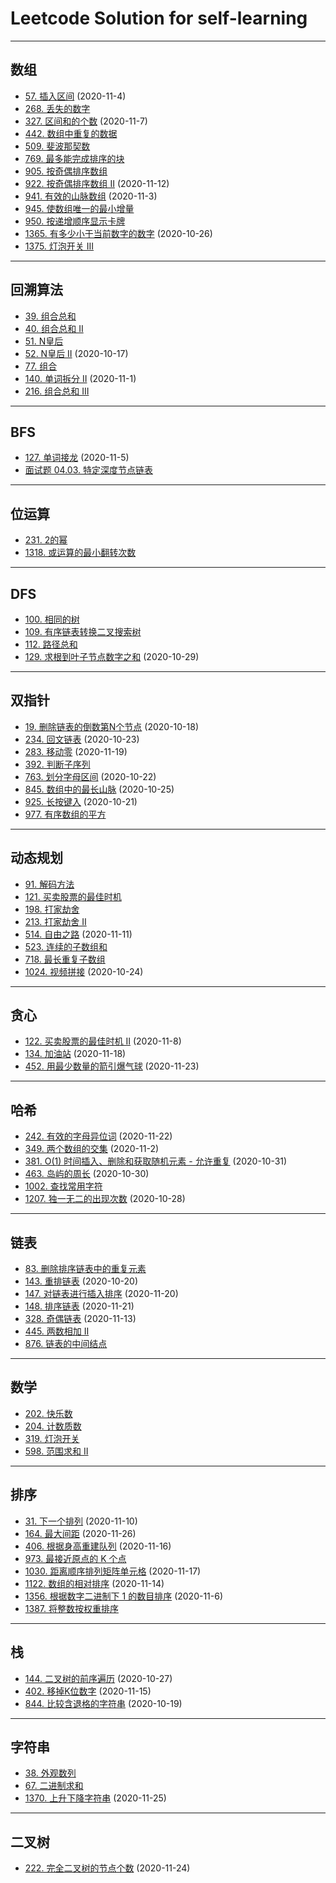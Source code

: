 # Leetcode Solution for self-learning

---

## 数组

- [57. 插入区间](https://leetcode-cn.com/problems/insert-interval/) (2020-11-4)
- [268. 丢失的数字](https://leetcode-cn.com/problems/missing-number/)
- [327. 区间和的个数](https://leetcode-cn.com/problems/count-of-range-sum/) (2020-11-7)
- [442. 数组中重复的数据](https://leetcode-cn.com/problems/find-all-duplicates-in-an-array/)
- [509. 斐波那契数](https://leetcode-cn.com/problems/fibonacci-number/)
- [769. 最多能完成排序的块](https://leetcode-cn.com/problems/max-chunks-to-make-sorted/)
- [905. 按奇偶排序数组](https://leetcode-cn.com/problems/sort-array-by-parity/)
- [922. 按奇偶排序数组 II](https://leetcode-cn.com/problems/sort-array-by-parity-ii/) (2020-11-12)
- [941. 有效的山脉数组](https://leetcode-cn.com/problems/valid-mountain-array/) (2020-11-3)
- [945. 使数组唯一的最小增量](https://leetcode-cn.com/problems/minimum-increment-to-make-array-unique/)
- [950. 按递增顺序显示卡牌](https://leetcode-cn.com/problems/reveal-cards-in-increasing-order/)
- [1365. 有多少小于当前数字的数字](https://leetcode-cn.com/problems/how-many-numbers-are-smaller-than-the-current-number/) (2020-10-26)
- [1375. 灯泡开关 III](https://leetcode-cn.com/problems/bulb-switcher-iii/)

---

## 回溯算法

- [39. 组合总和](https://leetcode-cn.com/problems/combination-sum/)
- [40. 组合总和 II](https://leetcode-cn.com/problems/combination-sum-ii/)
- [51. N皇后](https://leetcode-cn.com/problems/n-queens/)
- [52. N皇后 II](https://leetcode-cn.com/problems/n-queens-ii/) (2020-10-17)
- [77. 组合](https://leetcode-cn.com/problems/combinations/)
- [140. 单词拆分 II](https://leetcode-cn.com/problems/word-break-ii/) (2020-11-1)
- [216. 组合总和 III](https://leetcode-cn.com/problems/combination-sum-iii/)

---

## BFS

- [127. 单词接龙](https://leetcode-cn.com/problems/word-ladder/) (2020-11-5)
- [面试题 04.03. 特定深度节点链表](https://leetcode-cn.com/problems/list-of-depth-lcci/)

---

## 位运算

- [231. 2的幂](https://leetcode-cn.com/problems/power-of-two/)
- [1318. 或运算的最小翻转次数](https://leetcode-cn.com/problems/minimum-flips-to-make-a-or-b-equal-to-c/)

---

## DFS

- [100. 相同的树](https://leetcode-cn.com/problems/same-tree/)
- [109. 有序链表转换二叉搜索树](https://leetcode-cn.com/problems/convert-sorted-list-to-binary-search-tree/)
- [112. 路径总和](https://leetcode-cn.com/problems/path-sum/)
- [129. 求根到叶子节点数字之和](https://leetcode-cn.com/problems/sum-root-to-leaf-numbers/) (2020-10-29)

---

## 双指针

- [19. 删除链表的倒数第N个节点](https://leetcode-cn.com/problems/remove-nth-node-from-end-of-list/) (2020-10-18)
- [234. 回文链表](https://leetcode-cn.com/problems/palindrome-linked-list/) (2020-10-23)
- [283. 移动零](https://leetcode-cn.com/problems/move-zeroes/) (2020-11-19)
- [392. 判断子序列](https://leetcode-cn.com/problems/is-subsequence/)
- [763. 划分字母区间](https://leetcode-cn.com/problems/partition-labels/) (2020-10-22)
- [845. 数组中的最长山脉](https://leetcode-cn.com/problems/longest-mountain-in-array/) (2020-10-25)
- [925. 长按键入](https://leetcode-cn.com/problems/long-pressed-name/) (2020-10-21)
- [977. 有序数组的平方](https://leetcode-cn.com/problems/squares-of-a-sorted-array/)

---

## 动态规划

- [91. 解码方法](https://leetcode-cn.com/problems/decode-ways/)
- [121. 买卖股票的最佳时机](https://leetcode-cn.com/problems/best-time-to-buy-and-sell-stock/)
- [198. 打家劫舍](https://leetcode-cn.com/problems/house-robber/)
- [213. 打家劫舍 II](https://leetcode-cn.com/problems/house-robber-ii/)
- [514. 自由之路](https://leetcode-cn.com/problems/freedom-trail/) (2020-11-11)
- [523. 连续的子数组和](https://leetcode-cn.com/problems/continuous-subarray-sum/)
- [718. 最长重复子数组](https://leetcode-cn.com/problems/maximum-length-of-repeated-subarray/)
- [1024. 视频拼接](https://leetcode-cn.com/problems/video-stitching/) (2020-10-24)

---

## 贪心

- [122. 买卖股票的最佳时机 II](https://leetcode-cn.com/problems/best-time-to-buy-and-sell-stock-ii/) (2020-11-8)
- [134. 加油站](https://leetcode-cn.com/problems/gas-station/) (2020-11-18)
- [452. 用最少数量的箭引爆气球](https://leetcode-cn.com/problems/minimum-number-of-arrows-to-burst-balloons/) (2020-11-23)

---

## 哈希

- [242. 有效的字母异位词](https://leetcode-cn.com/problems/valid-anagram/) (2020-11-22)
- [349. 两个数组的交集](https://leetcode-cn.com/problems/intersection-of-two-arrays/) (2020-11-2)
- [381. O(1) 时间插入、删除和获取随机元素 - 允许重复](https://leetcode-cn.com/problems/insert-delete-getrandom-o1-duplicates-allowed/) (2020-10-31)
- [463. 岛屿的周长](https://leetcode-cn.com/problems/island-perimeter/) (2020-10-30)
- [1002. 查找常用字符](https://leetcode-cn.com/problems/find-common-characters/)
- [1207. 独一无二的出现次数](https://leetcode-cn.com/problems/unique-number-of-occurrences/) (2020-10-28)

---

## 链表

- [83. 删除排序链表中的重复元素](https://leetcode-cn.com/problems/remove-duplicates-from-sorted-list/)
- [143. 重排链表](https://leetcode-cn.com/problems/reorder-list/) (2020-10-20)
- [147. 对链表进行插入排序](https://leetcode-cn.com/problems/insertion-sort-list/) (2020-11-20)
- [148. 排序链表](https://leetcode-cn.com/problems/sort-list/) (2020-11-21)
- [328. 奇偶链表](https://leetcode-cn.com/problems/odd-even-linked-list/) (2020-11-13)
- [445. 两数相加 II](https://leetcode-cn.com/problems/add-two-numbers-ii/)
- [876. 链表的中间结点](https://leetcode-cn.com/problems/middle-of-the-linked-list/)

---

## 数学

- [202. 快乐数](https://leetcode-cn.com/problems/happy-number/)
- [204. 计数质数](https://leetcode-cn.com/problems/count-primes/)
- [319. 灯泡开关](https://leetcode-cn.com/problems/bulb-switcher/)
- [598. 范围求和 II](https://leetcode-cn.com/problems/range-addition-ii/)

---

## 排序

- [31. 下一个排列](https://leetcode-cn.com/problems/next-permutation/) (2020-11-10)
- [164. 最大间距](https://leetcode-cn.com/problems/maximum-gap/) (2020-11-26)
- [406. 根据身高重建队列](https://leetcode-cn.com/problems/queue-reconstruction-by-height/) (2020-11-16)
- [973. 最接近原点的 K 个点](https://leetcode-cn.com/problems/k-closest-points-to-origin/)
- [1030. 距离顺序排列矩阵单元格](https://leetcode-cn.com/problems/matrix-cells-in-distance-order/) (2020-11-17)
- [1122. 数组的相对排序](https://leetcode-cn.com/problems/relative-sort-array/) (2020-11-14)
- [1356. 根据数字二进制下 1 的数目排序](https://leetcode-cn.com/problems/sort-integers-by-the-number-of-1-bits/) (2020-11-6)
- [1387. 将整数按权重排序](https://leetcode-cn.com/problems/sort-integers-by-the-power-value/)

---

## 栈

- [144. 二叉树的前序遍历](https://leetcode-cn.com/problems/binary-tree-preorder-traversal/) (2020-10-27)
- [402. 移掉K位数字](https://leetcode-cn.com/problems/remove-k-digits/) (2020-11-15)
- [844. 比较含退格的字符串](https://leetcode-cn.com/problems/backspace-string-compare/) (2020-10-19)

---

## 字符串

- [38. 外观数列](https://leetcode-cn.com/problems/count-and-say/)
- [67. 二进制求和](https://leetcode-cn.com/problems/add-binary/)
- [1370. 上升下降字符串](https://leetcode-cn.com/problems/increasing-decreasing-string/) (2020-11-25)

---

## 二叉树

- [222. 完全二叉树的节点个数](https://leetcode-cn.com/problems/count-complete-tree-nodes/) (2020-11-24)
